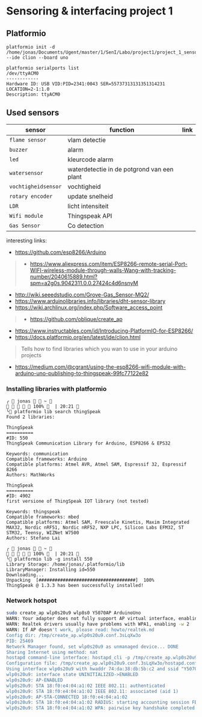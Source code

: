 # Sensoring & interfacing project 1
## Platformio 

```$bash
platformio init -d /home/jonas/Documents/Ugent/master/1/SenI/Labo/project1/project_1_sensor --ide clion --board uno
```

```
platformio serialports list
/dev/ttyACM0
------------
Hardware ID: USB VID:PID=2341:0043 SER=55737313131351314231 LOCATION=2-1:1.0
Description: ttyACM0
```

## Used sensors

sensor | function | link
------|--------- | --------
`flame sensor` | vlam detectie
`buzzer` | alarm
`led` | kleurcode alarm
`watersensor` | waterdetectie in de potgrond van een plant
`vochtigheidsensor` | vochtigheid
`rotary encoder` | update snelheid
`LDR` | licht intensiteit
`Wifi module` | Thingspeak API
`Gas Sensor` | Co detection 

interesting links:

* https://github.com/esp8266/Arduino
> * https://www.aliexpress.com/item/ESP8266-remote-serial-Port-WIFI-wireless-module-through-walls-Wang-with-tracking-number/2040615889.html?spm=a2g0s.9042311.0.0.27424c4d6nsnyM
* http://wiki.seeedstudio.com/Grove-Gas_Sensor-MQ2/
* https://www.arduinolibraries.info/libraries/dht-sensor-library
* https://wiki.archlinux.org/index.php/Software_access_point
> * https://github.com/oblique/create_ap
* https://www.instructables.com/id/Introducing-PlatformIO-for-ESP8266/
* https://docs.platformio.org/en/latest/ide/clion.html
> Tells how to find libraries which you wan to use in your arduino projects
* https://medium.com/@cgrant/using-the-esp8266-wifi-module-with-arduino-uno-publishing-to-thingspeak-99fc77122e82 

### Installing libraries with platformio
```
╭  jonas   ~                                                             100%   | 20:21  
╰ platformio lib search thingSpeak
Found 2 libraries:

ThingSpeak
==========
#ID: 550
ThingSpeak Communication Library for Arduino, ESP8266 & EPS32

Keywords: communication
Compatible frameworks: Arduino
Compatible platforms: Atmel AVR, Atmel SAM, Espressif 32, Espressif 8266
Authors: MathWorks

ThingSpeak
==========
#ID: 4902
first versione of ThingSpeak IOT library (not tested)

Keywords: thingspeak
Compatible frameworks: mbed
Compatible platforms: Atmel SAM, Freescale Kinetis, Maxim Integrated MAX32, Nordic nRF51, Nordic nRF52, NXP LPC, Silicon Labs EFM32, ST STM32, Teensy, WIZNet W7500
Authors: Stefano Lai

╭  jonas   ~                                                             100%   | 20:21  
╰ platformio lib -g install 550   
Library Storage: /home/jonas/.platformio/lib
LibraryManager: Installing id=550
Downloading...
Unpacking  [####################################]  100%
ThingSpeak @ 1.3.3 has been successfully installed!

```


### Network hotspot
```bash
sudo create_ap wlp0s20u9 wlp8s0 Y5070AP ArduinoUno
WARN: Your adapter does not fully support AP virtual interface, enabling --no-virt
WARN: Realtek drivers usually have problems with WPA1, enabling -w 2
WARN: If AP doesn't work, please read: howto/realtek.md
Config dir: /tmp/create_ap.wlp0s20u9.conf.3sLqXw3o
PID: 25469
Network Manager found, set wlp0s20u9 as unmanaged device... DONE
Sharing Internet using method: nat
hostapd command-line interface: hostapd_cli -p /tmp/create_ap.wlp0s20u9.conf.3sLqXw3o/hostapd_ctrl
Configuration file: /tmp/create_ap.wlp0s20u9.conf.3sLqXw3o/hostapd.conf
Using interface wlp0s20u9 with hwaddr 74:da:38:db:5b:c2 and ssid "Y5070AP"
wlp0s20u9: interface state UNINITIALIZED->ENABLED
wlp0s20u9: AP-ENABLED 
wlp0s20u9: STA 18:f0:e4:04:a1:02 IEEE 802.11: authenticated
wlp0s20u9: STA 18:f0:e4:04:a1:02 IEEE 802.11: associated (aid 1)
wlp0s20u9: AP-STA-CONNECTED 18:f0:e4:04:a1:02
wlp0s20u9: STA 18:f0:e4:04:a1:02 RADIUS: starting accounting session FB5203553052A6BC
wlp0s20u9: STA 18:f0:e4:04:a1:02 WPA: pairwise key handshake completed (RSN)
```

